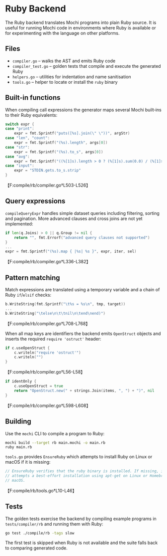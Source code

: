 # Ruby Backend

The Ruby backend translates Mochi programs into plain Ruby source. It is useful for running Mochi code in environments where Ruby is available or for experimenting with the language on other platforms.

## Files

- `compiler.go` – walks the AST and emits Ruby code
- `compiler_test.go` – golden tests that compile and execute the generated Ruby
- `helpers.go` – utilities for indentation and name sanitisation
- `tools.go` – helper to locate or install the `ruby` binary

## Built‑in functions

When compiling call expressions the generator maps several Mochi built‑ins to their Ruby equivalents:

```go
switch expr {
case "print":
    expr = fmt.Sprintf("puts([%s].join(\" \"))", argStr)
case "len", "count":
    expr = fmt.Sprintf("(%s).length", args[0])
case "str":
    expr = fmt.Sprintf("(%s).to_s", args[0])
case "avg":
    expr = fmt.Sprintf("((%[1]s).length > 0 ? (%[1]s).sum(0.0) / (%[1]s).length : 0)", args[0])
case "input":
    expr = "STDIN.gets.to_s.strip"
}
```
【F:compile/rb/compiler.go†L503-L526】

## Query expressions

`compileQueryExpr` handles simple dataset queries including filtering, sorting and pagination. More advanced clauses and cross joins are not yet implemented:

```go
if len(q.Joins) > 0 || q.Group != nil {
    return "", fmt.Errorf("advanced query clauses not supported")
}
...
expr = fmt.Sprintf("(%s).map { |%s| %s }", expr, iter, sel)
```
【F:compile/rb/compiler.go†L336-L382】

## Pattern matching

Match expressions are translated using a temporary variable and a chain of Ruby `if`/`elsif` checks:

```go
b.WriteString(fmt.Sprintf("\t%s = %s\n", tmp, target))
...
b.WriteString("\telse\n\t\tnil\n\tend\nend)")
```
【F:compile/rb/compiler.go†L708-L768】

When all map keys are identifiers the backend emits `OpenStruct` objects and inserts the required `require 'ostruct'` header:

```go
if c.useOpenStruct {
    c.writeln("require 'ostruct'")
    c.writeln("")
}
```
【F:compile/rb/compiler.go†L56-L58】

```go
if identOnly {
    c.useOpenStruct = true
    return "OpenStruct.new(" + strings.Join(items, ", ") + ")", nil
}
```
【F:compile/rb/compiler.go†L598-L608】

## Building

Use the `mochi` CLI to compile a program to Ruby:

```bash
mochi build --target rb main.mochi -o main.rb
ruby main.rb
```

`tools.go` provides `EnsureRuby` which attempts to install Ruby on Linux or macOS if it is missing:

```go
// EnsureRuby verifies that the ruby binary is installed. If missing, it
// attempts a best-effort installation using apt-get on Linux or Homebrew on
// macOS.
```
【F:compile/rb/tools.go†L10-L46】

## Tests

The golden tests exercise the backend by compiling example programs in `tests/compiler/rb` and running them with Ruby:

```bash
go test ./compile/rb -tags slow
```

The first test is skipped when Ruby is not available and the suite falls back to comparing generated code.

